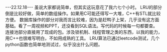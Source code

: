 ---22.12.18---
虽说大家都说简单，但其实这玩意花了我六七个小时。
LRU的部分倒是比较好做，简单的数组操作。如果用C可能还得写一大堆，C++有STL就比较方便。
数据库操作的部分对我而言比较难，因为是赶鸭子上架，几乎没有这方面基础。看了一周视频和PPT，还没看到SQL语法。写代码的时候每一句都要查。
连接池部分直接用了现成的包。涉及锁机制、线程管理之类的东西，以我的能力，用C++也很难写明白，不如用成熟的工具。
LRU算法已通过leetcode测试，几个python函数也简单地测试过，似乎没出什么问题。
